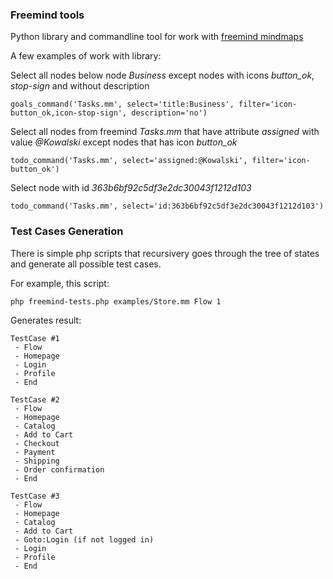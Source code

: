 ### Freemind tools

Python library and commandline tool for work with [freemind mindmaps](http://freemind.sourceforge.net/wiki/index.php/Main_Page)

A few examples of work with library:

Select all nodes below node _Business_ except nodes with icons _button_ok_, _stop-sign_ and without description
```
goals_command('Tasks.mm', select='title:Business', filter='icon-button_ok,icon-stop-sign', description='no')
```

Select all nodes from freemind _Tasks.mm_ that have attribute _assigned_ with value _@Kowalski_ except nodes that has icon _button_ok_
```
todo_command('Tasks.mm', select='assigned:@Kowalski', filter='icon-button_ok')
```

Select node with id _363b6bf92c5df3e2dc30043f1212d103_
```
todo_command('Tasks.mm', select='id:363b6bf92c5df3e2dc30043f1212d103')
```

### Test Cases Generation

There is simple php scripts that recursivery goes through the tree of states and generate all possible test cases. 

For example, this script: 

```
php freemind-tests.php examples/Store.mm Flow 1
```

Generates result:

```
TestCase #1
 - Flow
 - Homepage
 - Login
 - Profile
 - End

TestCase #2
 - Flow
 - Homepage
 - Catalog
 - Add to Cart
 - Checkout
 - Payment
 - Shipping
 - Order confirmation
 - End

TestCase #3
 - Flow
 - Homepage
 - Catalog
 - Add to Cart
 - Goto:Login (if not logged in)
 - Login
 - Profile
 - End
 ```